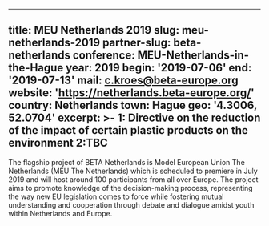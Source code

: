 ---
title: MEU Netherlands 2019
slug: meu-netherlands-2019
partner-slug: beta-netherlands
conference: MEU-Netherlands-in-the-Hague
year: 2019
begin: '2019-07-06'
end: '2019-07-13'
mail: c.kroes@beta-europe.org
website: 'https://netherlands.beta-europe.org/'
country: Netherlands
town: Hague
geo: '4.3006, 52.0704'
excerpt: >-
  1: Directive on the reduction of the impact of certain plastic products on the
  environment 2:TBC
  ---
  The flagship project of BETA Netherlands is Model European Union The Netherlands (MEU The Netherlands) which is scheduled to premiere in July 2019 and will host around 100 participants from all over Europe. The project aims to promote knowledge of the decision-making process, representing the way new EU legislation comes to force while fostering mutual understanding and cooperation through debate and dialogue amidst youth within Netherlands and Europe.

